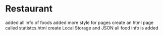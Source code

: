 # Restaurant
added all info of foods
added more style for pages
create an  html page called statistcs.html
create Local Storage and JSON
all food info is added
